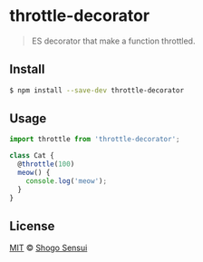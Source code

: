 # throttle-decorator

> ES decorator that make a function throttled.

## Install

```bash
$ npm install --save-dev throttle-decorator
```

## Usage

```javascript
import throttle from 'throttle-decorator';

class Cat {
  @throttle(100)
  meow() {
    console.log('meow');
  }
}
```

## License

[MIT](https://1000ch.mit-license.org) © [Shogo Sensui](https://github.com/1000ch)
